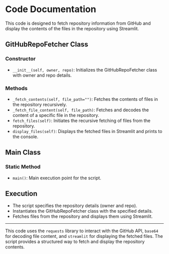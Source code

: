# Code Documentation

This code is designed to fetch repository information from GitHub and display the contents of the files in the repository using Streamlit.

## GitHubRepoFetcher Class

### Constructor
- `__init__(self, owner, repo)`: Initializes the GitHubRepoFetcher class with owner and repo details.

### Methods
- `_fetch_contents(self, file_path="")`: Fetches the contents of files in the repository recursively.
- `_fetch_file_content(self, file_path)`: Fetches and decodes the content of a specific file in the repository.
- `fetch_files(self)`: Initiates the recursive fetching of files from the repository.
- `display_files(self)`: Displays the fetched files in Streamlit and prints to the console.

## Main Class

### Static Method
- `main()`: Main execution point for the script.

## Execution
- The script specifies the repository details (owner and repo).
- Instantiates the GitHubRepoFetcher class with the specified details.
- Fetches files from the repository and displays them using Streamlit.

---

This code uses the `requests` library to interact with the GitHub API, `base64` for decoding file content, and `streamlit` for displaying the fetched files. The script provides a structured way to fetch and display the repository contents.